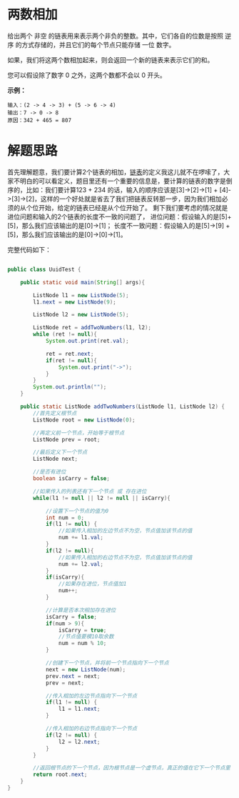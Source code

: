 # 两数相加

给出两个 非空 的链表用来表示两个非负的整数。其中，它们各自的位数是按照 逆序 的方式存储的，并且它们的每个节点只能存储 一位 数字。

如果，我们将这两个数相加起来，则会返回一个新的链表来表示它们的和。

您可以假设除了数字 0 之外，这两个数都不会以 0 开头。

**示例：**
```
输入：(2 -> 4 -> 3) + (5 -> 6 -> 4)
输出：7 -> 0 -> 8
原因：342 + 465 = 807
```

# 解题思路

首先理解题意，我们要计算2个链表的相加，[链表](https://baike.baidu.com/item/%E9%93%BE%E8%A1%A8)的定义我这儿就不在啰嗦了，大家不明白的可以看定义，题目里还有一个重要的信息是，要计算的链表的数字是倒序的，比如：我们要计算123 + 234 的话，输入的顺序应该是[3]->[2]->[1] + [4]->[3]->[2]，这样的一个好处就是省去了我们把链表反转那一步，因为我们相加必须的从个位开始，给定的链表已经是从个位开始了。
剩下我们要考虑的情况就是进位问题和输入的2个链表的长度不一致的问题了，
进位问题：假设输入的是[5]+[5]，那么我们应该输出的是[0]->[1]；
长度不一致问题：假设输入的是[5]->[9] + [5]，那么我们应该输出的是[0]->[0]->[1]。

完整代码如下：
```java

public class UuidTest {

    public static void main(String[] args){

        ListNode l1 = new ListNode(5);
        l1.next = new ListNode(9);

        ListNode l2 = new ListNode(5);

        ListNode ret = addTwoNumbers(l1, l2);
        while (ret != null){
            System.out.print(ret.val);

            ret = ret.next;
            if(ret != null){
                System.out.print("->");
            }
        }
        System.out.println("");
    }

    public static ListNode addTwoNumbers(ListNode l1, ListNode l2) {
        //首先定义根节点
        ListNode root = new ListNode(0);

        //再定义前一个节点，开始等于根节点
        ListNode prev = root;

        //最后定义下一个节点
        ListNode next;

        //是否有进位
        boolean isCarry = false;

        //如果传入的列表还有下一个节点 或 存在进位
        while(l1 != null || l2 != null || isCarry){

            //设置下一个节点的值为0
            int num = 0;
            if(l1 != null) {
                //如果传入相加的左边节点不为空，节点值加该节点的值
                num += l1.val;
            }
            if(l2 != null){
                //如果传入相加的右边节点不为空，节点值加该节点的值
                num += l2.val;
            }
            if(isCarry){
                //如果存在进位，节点值加1
                num++;
            }

            //计算是否本次相加存在进位
            isCarry = false;
            if(num > 9){
                isCarry = true;
                //节点值要模10取余数
                num = num % 10;
            }

            //创建下一个节点，并将前一个节点指向下一个节点
            next = new ListNode(num);
            prev.next = next;
            prev = next;

            //传入相加的左边节点指向下一个节点
            if(l1 != null) {
                l1 = l1.next;
            }

            //传入相加的右边节点指向下一个节点
            if(l2 != null) {
                l2 = l2.next;
            }
        }

        //返回根节点的下一个节点，因为根节点是一个虚节点，真正的值在它下一个节点里
        return root.next;
    }
}

```